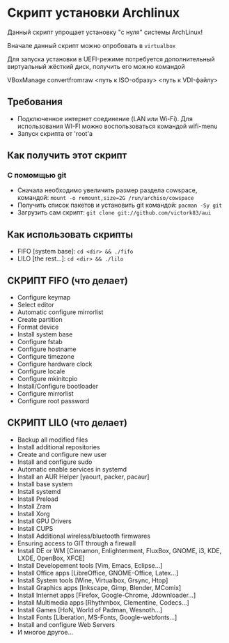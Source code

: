 # Скрипт установки Archlinux

Данный скрипт упрощает установку "с нуля" системы ArchLinux!

Вначале данный скрипт можно опробовать в `virtualbox`

Для запуска установки в UEFI-режиме потребуется дополнительный виртуальный жёсткий диск, получить его можно командой

VBoxManage convertfromraw <путь к ISO-образу> <путь к VDI-файлу>

## Требования

- Подключенное интернет соединение (LAN или Wi-Fi). Для использования WI-FI можно воспользоваться командой wifi-menu
- Запуск скрипта от 'root'а

## Как получить этот скрипт
### С помомщью git
- Сначала необходимо увеличить размер раздела cowspace, командой: `mount -o remount,size=2G /run/archiso/cowspace`
- Получить список пакетов и установить git командой: `pacman -Sy git`
- Загрузить сам скрипт: `git clone git://github.com/victork83/aui`

## Как использовать скрипты
- FIFO [system base]: `cd <dir> && ./fifo`
- LILO [the rest...]: `cd <dir> && ./lilo`

## СКРИПТ FIFO (что делает)
- Configure keymap
- Select editor
- Automatic configure mirrorlist
- Create partition
- Format device
- Install system base
- Configure fstab
- Configure hostname
- Configure timezone
- Configure hardware clock
- Configure locale
- Configure mkinitcpio
- Install/Configure bootloader
- Configure mirrorlist
- Configure root password

## СКРИПТ LILO (что делает)
- Backup all modified files
- Install additional repositories
- Create and configure new user
- Install and configure sudo
- Automatic enable services in systemd
- Install an AUR Helper [yaourt, packer, pacaur]
- Install base system
- Install systemd
- Install Preload
- Install Zram
- Install Xorg
- Install GPU Drivers
- Install CUPS
- Install Additional wireless/bluetooth firmwares
- Ensuring access to GIT through a firewall
- Install DE or WM [Cinnamon, Enlightenment, FluxBox, GNOME, i3, KDE, LXDE, OpenBox, XFCE]
- Install Developement tools [Vim, Emacs, Eclipse...]
- Install Office apps [LibreOffice, GNOME-Office, Latex...]
- Install System tools [Wine, Virtualbox, Grsync, Htop]
- Install Graphics apps [Inkscape, Gimp, Blender, MComix]
- Install Internet apps [Firefox, Google-Chrome, Jdownloader...]
- Install Multimedia apps [Rhythmbox, Clementine, Codecs...]
- Install Games [HoN, World of Padman, Wesnoth...]
- Install Fonts [Liberation, MS-Fonts, Google-webfonts...]
- Install and configure Web Servers
- И многое другое...
